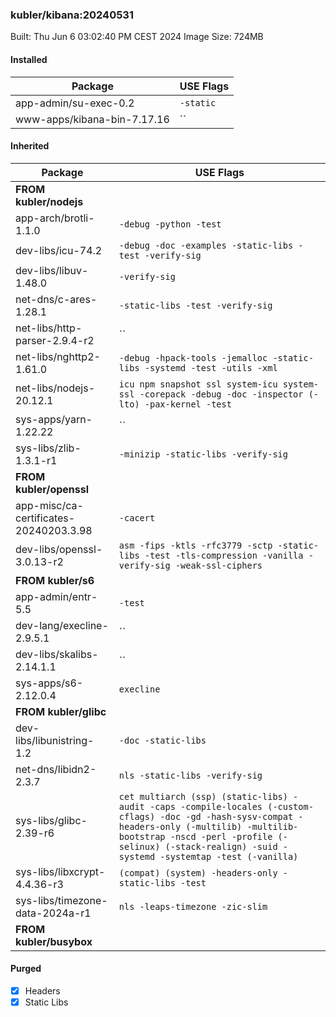 ### kubler/kibana:20240531

Built: Thu Jun  6 03:02:40 PM CEST 2024
Image Size: 724MB

#### Installed
Package | USE Flags
--------|----------
app-admin/su-exec-0.2 | `-static`
www-apps/kibana-bin-7.17.16 | ``
#### Inherited
Package | USE Flags
--------|----------
**FROM kubler/nodejs** |
app-arch/brotli-1.1.0 | `-debug -python -test`
dev-libs/icu-74.2 | `-debug -doc -examples -static-libs -test -verify-sig`
dev-libs/libuv-1.48.0 | `-verify-sig`
net-dns/c-ares-1.28.1 | `-static-libs -test -verify-sig`
net-libs/http-parser-2.9.4-r2 | ``
net-libs/nghttp2-1.61.0 | `-debug -hpack-tools -jemalloc -static-libs -systemd -test -utils -xml`
net-libs/nodejs-20.12.1 | `icu npm snapshot ssl system-icu system-ssl -corepack -debug -doc -inspector (-lto) -pax-kernel -test`
sys-apps/yarn-1.22.22 | ``
sys-libs/zlib-1.3.1-r1 | `-minizip -static-libs -verify-sig`
**FROM kubler/openssl** |
app-misc/ca-certificates-20240203.3.98 | `-cacert`
dev-libs/openssl-3.0.13-r2 | `asm -fips -ktls -rfc3779 -sctp -static-libs -test -tls-compression -vanilla -verify-sig -weak-ssl-ciphers`
**FROM kubler/s6** |
app-admin/entr-5.5 | `-test`
dev-lang/execline-2.9.5.1 | ``
dev-libs/skalibs-2.14.1.1 | ``
sys-apps/s6-2.12.0.4 | `execline`
**FROM kubler/glibc** |
dev-libs/libunistring-1.2 | `-doc -static-libs`
net-dns/libidn2-2.3.7 | `nls -static-libs -verify-sig`
sys-libs/glibc-2.39-r6 | `cet multiarch (ssp) (static-libs) -audit -caps -compile-locales (-custom-cflags) -doc -gd -hash-sysv-compat -headers-only (-multilib) -multilib-bootstrap -nscd -perl -profile (-selinux) (-stack-realign) -suid -systemd -systemtap -test (-vanilla)`
sys-libs/libxcrypt-4.4.36-r3 | `(compat) (system) -headers-only -static-libs -test`
sys-libs/timezone-data-2024a-r1 | `nls -leaps-timezone -zic-slim`
**FROM kubler/busybox** |
#### Purged
- [x] Headers
- [x] Static Libs
